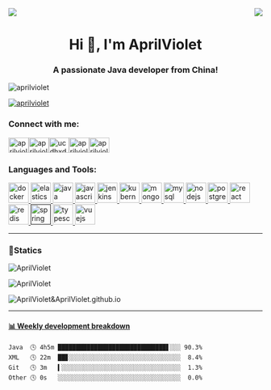 <p>
  <a href="https://count.getloli.com/"><img src="https://count.getloli.com/get/@:AprilViolet?theme=moebooru"></a>
  <img src="https://weather-icon.journeyad.repl.co/@wenzhou?v=1" align="right">
</p>
<h1 align="center">Hi 👋, I'm AprilViolet</h1><h3 align="center">A passionate Java developer from China!</h3><p align="left"> <img src="https://komarev.com/ghpvc/?username=aprilviolet&label=Profile%20views&color=0e75b6&style=flat" alt="aprilviolet" /> </p><p align="left"> <a href="https://github.com/ryo-ma/github-profile-trophy"><img src="https://github-profile-trophy.vercel.app/?username=aprilviolet" alt="aprilviolet" /></a> </p><p align="left"><h3 align="left">Connect with me:</h3><a href="https://twitter.com/aprilviolet" target="blank"><img align="center" src="https://cdn.jsdelivr.net/npm/simple-icons@3.0.1/icons/twitter.svg" alt="aprilviolet" height="30" width="40" /></a><a href="https://stackoverflow.com/users/aprilviolet" target="blank"><img align="center" src="https://cdn.jsdelivr.net/npm/simple-icons@3.0.1/icons/stackoverflow.svg" alt="aprilviolet" height="30" width="40" /></a><a href="https://www.youtube.com/channel/UCdHxD5x5H3FL75I09t-YliA" target="blank"><img align="center" src="https://cdn.jsdelivr.net/npm/simple-icons@3.0.1/icons/youtube.svg" alt="ucdhxd5x5h3fl75i09t-ylia" height="30" width="40" /></a><a href="https://www.leetcode.com/aprilviolet" target="blank"><img align="center" src="https://cdn.jsdelivr.net/npm/simple-icons@3.0.1/icons/leetcode.svg" alt="aprilviolet" height="30" width="40" /></a><a href="https://t.me/AprilViolet0" target="blank"><img align="center" src="https://cdn.jsdelivr.net/npm/simple-icons@v3.0.1/icons/telegram.svg" alt="aprilviolet" height="30" width="40" /></a></p><h3 align="left">Languages and Tools:</h3><p align="left"> <a href="https://www.docker.com/" target="_blank"> <img src="https://devicons.github.io/devicon/devicon.git/icons/docker/docker-original-wordmark.svg" alt="docker" width="40" height="40"/> </a> <a href="https://www.elastic.co" target="_blank"> <img src="https://www.vectorlogo.zone/logos/elastic/elastic-icon.svg" alt="elasticsearch" width="40" height="40"/> </a> <a href="https://www.java.com" target="_blank"> <img src="https://devicons.github.io/devicon/devicon.git/icons/java/java-original-wordmark.svg" alt="java" width="40" height="40"/> </a> <a href="https://developer.mozilla.org/en-US/docs/Web/JavaScript" target="_blank"> <img src="https://devicons.github.io/devicon/devicon.git/icons/javascript/javascript-original.svg" alt="javascript" width="40" height="40"/> </a> <a href="https://www.jenkins.io" target="_blank"> <img src="https://www.vectorlogo.zone/logos/jenkins/jenkins-icon.svg" alt="jenkins" width="40" height="40"/> </a> <a href="https://kubernetes.io" target="_blank"> <img src="https://www.vectorlogo.zone/logos/kubernetes/kubernetes-icon.svg" alt="kubernetes" width="40" height="40"/> </a> <a href="https://www.mongodb.com/" target="_blank"> <img src="https://devicons.github.io/devicon/devicon.git/icons/mongodb/mongodb-original-wordmark.svg" alt="mongodb" width="40" height="40"/> </a> <a href="https://www.mysql.com/" target="_blank"> <img src="https://devicons.github.io/devicon/devicon.git/icons/mysql/mysql-original-wordmark.svg" alt="mysql" width="40" height="40"/> </a> <a href="https://nodejs.org" target="_blank"> <img src="https://devicons.github.io/devicon/devicon.git/icons/nodejs/nodejs-original-wordmark.svg" alt="nodejs" width="40" height="40"/> </a> <a href="https://www.postgresql.org" target="_blank"> <img src="https://devicons.github.io/devicon/devicon.git/icons/postgresql/postgresql-original-wordmark.svg" alt="postgresql" width="40" height="40"/> </a> <a href="https://reactjs.org/" target="_blank"> <img src="https://devicons.github.io/devicon/devicon.git/icons/react/react-original-wordmark.svg" alt="react" width="40" height="40"/> </a> <a href="https://redis.io" target="_blank"> <img src="https://devicons.github.io/devicon/devicon.git/icons/redis/redis-original-wordmark.svg" alt="redis" width="40" height="40"/> </a> <a href="" target="_blank"> <img src="https://www.vectorlogo.zone/logos/springio/springio-icon.svg" alt="spring" width="40" height="40"/> </a> <a href="https://www.typescriptlang.org/" target="_blank"> <img src="https://devicons.github.io/devicon/devicon.git/icons/typescript/typescript-original.svg" alt="typescript" width="40" height="40"/> </a> <a href="https://vuejs.org/" target="_blank"> <img src="https://devicons.github.io/devicon/devicon.git/icons/vuejs/vuejs-original-wordmark.svg" alt="vuejs" width="40" height="40"/> </a> </p>

---

### 🧐Statics ###

![AprilViolet](https://github-readme-stats.vercel.app/api?username=AprilViolet&count_private=true&show_icons=true&theme=tokyonight&show_owner=true)



![AprilViolet](https://github-readme-stats.vercel.app/api/top-langs/?username=AprilViolet)



![AprilViolet&AprilViolet.github.io](https://github-readme-stats.vercel.app/api/pin/?username=AprilViolet&repo=AprilViolet.github.io&show_owner=true)

---

 <!-- waka-box start -->
#### <a href="https://gist.github.com/fa32423d852887fd0d4996432c4c6849" target="_blank">📊 Weekly development breakdown</a>
```text
Java  🕓 4h5m ██████████████████████████████▋░░░ 90.3%
XML   🕓 22m  ██▊░░░░░░░░░░░░░░░░░░░░░░░░░░░░░░░  8.4%
Git   🕓 3m   ▍░░░░░░░░░░░░░░░░░░░░░░░░░░░░░░░░░  1.3%
Other 🕓 0s   ░░░░░░░░░░░░░░░░░░░░░░░░░░░░░░░░░░  0.0%
```
<!-- Powered by https://github.com/YouEclipse/waka-box-go . -->
<!-- waka-box end -->